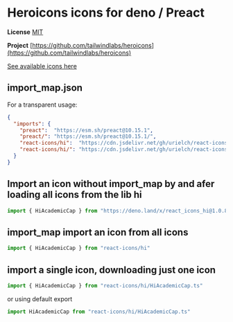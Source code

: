 # Heroicons icons for deno / Preact

**License** [MIT](https://opensource.org/licenses/MIT)

**Project** [https://github.com/tailwindlabs/heroicons](https://github.com/tailwindlabs/heroicons)

[See available icons here](https://react-icons.deno.dev/hi)

## import_map.json

For a transparent usage:

```json
{
  "imports": {
    "preact":  "https://esm.sh/preact@10.15.1",
    "preact/": "https://esm.sh/preact@10.15.1/",
    "react-icons/hi":  "https://cdn.jsdelivr.net/gh/urielch/react-icons-hi@1.0.8/mod.ts",
    "react-icons/hi/": "https://cdn.jsdelivr.net/gh/urielch/react-icons-hi@1.0.8/ico/",
  }
}
```

## Import an icon without import_map by and afer loading all icons from the lib hi

```ts
import { HiAcademicCap } from "https://deno.land/x/react_icons_hi@1.0.8/mod.ts"
```

## import_map import an icon from all icons

```ts
import { HiAcademicCap } from "react-icons/hi"
```

## import a single icon, downloading just one icon

```ts
import { HiAcademicCap } from "react-icons/hi/HiAcademicCap.ts"
```

or using default export

```ts
import HiAcademicCap from "react-icons/hi/HiAcademicCap.ts"
```


